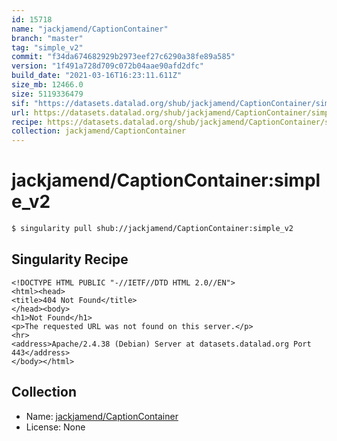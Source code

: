 ```yaml
---
id: 15718
name: "jackjamend/CaptionContainer"
branch: "master"
tag: "simple_v2"
commit: "f34da674682929b2973eef27c6290a38fe89a585"
version: "1f491a728d709c072b04aae90afd2dfc"
build_date: "2021-03-16T16:23:11.611Z"
size_mb: 12466.0
size: 5119336479
sif: "https://datasets.datalad.org/shub/jackjamend/CaptionContainer/simple_v2/2021-03-16-f34da674-1f491a72/1f491a728d709c072b04aae90afd2dfc.sif"
url: https://datasets.datalad.org/shub/jackjamend/CaptionContainer/simple_v2/2021-03-16-f34da674-1f491a72/
recipe: https://datasets.datalad.org/shub/jackjamend/CaptionContainer/simple_v2/2021-03-16-f34da674-1f491a72/Singularity
collection: jackjamend/CaptionContainer
---
```


# jackjamend/CaptionContainer:simple_v2

```bash
$ singularity pull shub://jackjamend/CaptionContainer:simple_v2
```

## Singularity Recipe

```singularity
<!DOCTYPE HTML PUBLIC "-//IETF//DTD HTML 2.0//EN">
<html><head>
<title>404 Not Found</title>
</head><body>
<h1>Not Found</h1>
<p>The requested URL was not found on this server.</p>
<hr>
<address>Apache/2.4.38 (Debian) Server at datasets.datalad.org Port 443</address>
</body></html>
```

## Collection

 - Name: [jackjamend/CaptionContainer](https://github.com/jackjamend/CaptionContainer)
 - License: None


